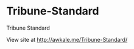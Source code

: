 Tribune-Standard
================

Tribune Standard

View site at http://awkale.me/Tribune-Standard/